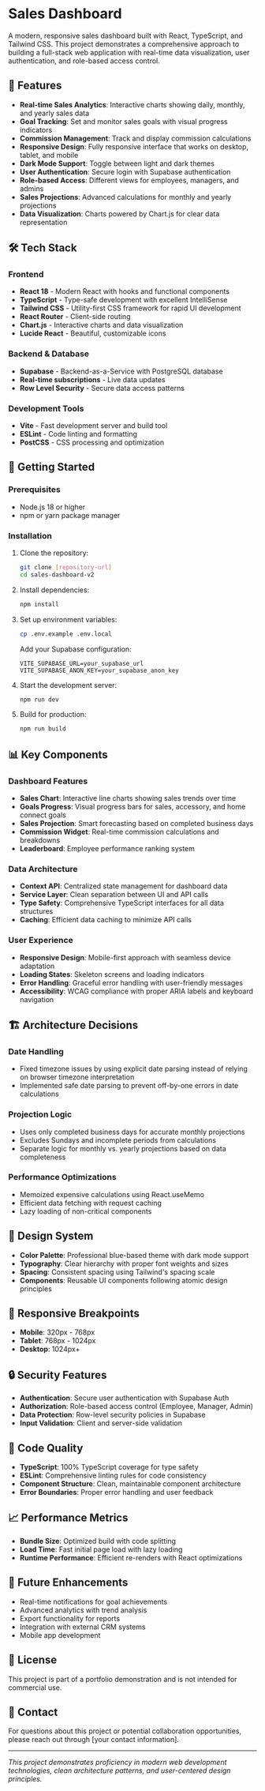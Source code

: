 # Sales Dashboard

A modern, responsive sales dashboard built with React, TypeScript, and Tailwind CSS. This project demonstrates a comprehensive approach to building a full-stack web application with real-time data visualization, user authentication, and role-based access control.

## 🌟 Features

- **Real-time Sales Analytics**: Interactive charts showing daily, monthly, and yearly sales data
- **Goal Tracking**: Set and monitor sales goals with visual progress indicators
- **Commission Management**: Track and display commission calculations
- **Responsive Design**: Fully responsive interface that works on desktop, tablet, and mobile
- **Dark Mode Support**: Toggle between light and dark themes
- **User Authentication**: Secure login with Supabase authentication
- **Role-based Access**: Different views for employees, managers, and admins
- **Sales Projections**: Advanced calculations for monthly and yearly projections
- **Data Visualization**: Charts powered by Chart.js for clear data representation

## 🛠 Tech Stack

### Frontend
- **React 18** - Modern React with hooks and functional components
- **TypeScript** - Type-safe development with excellent IntelliSense
- **Tailwind CSS** - Utility-first CSS framework for rapid UI development
- **React Router** - Client-side routing
- **Chart.js** - Interactive charts and data visualization
- **Lucide React** - Beautiful, customizable icons

### Backend & Database
- **Supabase** - Backend-as-a-Service with PostgreSQL database
- **Real-time subscriptions** - Live data updates
- **Row Level Security** - Secure data access patterns

### Development Tools
- **Vite** - Fast development server and build tool
- **ESLint** - Code linting and formatting
- **PostCSS** - CSS processing and optimization

## 🚀 Getting Started

### Prerequisites
- Node.js 18 or higher
- npm or yarn package manager

### Installation

1. Clone the repository:
   ```bash
   git clone [repository-url]
   cd sales-dashboard-v2
   ```

2. Install dependencies:
   ```bash
   npm install
   ```

3. Set up environment variables:
   ```bash
   cp .env.example .env.local
   ```
   
   Add your Supabase configuration:
   ```
   VITE_SUPABASE_URL=your_supabase_url
   VITE_SUPABASE_ANON_KEY=your_supabase_anon_key
   ```

4. Start the development server:
   ```bash
   npm run dev
   ```

5. Build for production:
   ```bash
   npm run build
   ```

## 📊 Key Components

### Dashboard Features
- **Sales Chart**: Interactive line charts showing sales trends over time
- **Goals Progress**: Visual progress bars for sales, accessory, and home connect goals
- **Sales Projection**: Smart forecasting based on completed business days
- **Commission Widget**: Real-time commission calculations and breakdowns
- **Leaderboard**: Employee performance ranking system

### Data Architecture
- **Context API**: Centralized state management for dashboard data
- **Service Layer**: Clean separation between UI and API calls
- **Type Safety**: Comprehensive TypeScript interfaces for all data structures
- **Caching**: Efficient data caching to minimize API calls

### User Experience
- **Responsive Design**: Mobile-first approach with seamless device adaptation
- **Loading States**: Skeleton screens and loading indicators
- **Error Handling**: Graceful error handling with user-friendly messages
- **Accessibility**: WCAG compliance with proper ARIA labels and keyboard navigation

## 🏗 Architecture Decisions

### Date Handling
- Fixed timezone issues by using explicit date parsing instead of relying on browser timezone interpretation
- Implemented safe date parsing to prevent off-by-one errors in date calculations

### Projection Logic
- Uses only completed business days for accurate monthly projections
- Excludes Sundays and incomplete periods from calculations
- Separate logic for monthly vs. yearly projections based on data completeness

### Performance Optimizations
- Memoized expensive calculations using React.useMemo
- Efficient data fetching with request caching
- Lazy loading of non-critical components

## 🎨 Design System

- **Color Palette**: Professional blue-based theme with dark mode support
- **Typography**: Clear hierarchy with proper font weights and sizes
- **Spacing**: Consistent spacing using Tailwind's spacing scale
- **Components**: Reusable UI components following atomic design principles

## 📱 Responsive Breakpoints

- **Mobile**: 320px - 768px
- **Tablet**: 768px - 1024px  
- **Desktop**: 1024px+

## 🔒 Security Features

- **Authentication**: Secure user authentication with Supabase Auth
- **Authorization**: Role-based access control (Employee, Manager, Admin)
- **Data Protection**: Row-level security policies in Supabase
- **Input Validation**: Client and server-side validation

## 🧪 Code Quality

- **TypeScript**: 100% TypeScript coverage for type safety
- **ESLint**: Comprehensive linting rules for code consistency
- **Component Structure**: Clean, maintainable component architecture
- **Error Boundaries**: Proper error handling and user feedback

## 📈 Performance Metrics

- **Bundle Size**: Optimized build with code splitting
- **Load Time**: Fast initial page load with lazy loading
- **Runtime Performance**: Efficient re-renders with React optimizations

## 🔄 Future Enhancements

- Real-time notifications for goal achievements
- Advanced analytics with trend analysis
- Export functionality for reports
- Integration with external CRM systems
- Mobile app development

## 📄 License

This project is part of a portfolio demonstration and is not intended for commercial use.

## 🤝 Contact

For questions about this project or potential collaboration opportunities, please reach out through [your contact information].

---

*This project demonstrates proficiency in modern web development technologies, clean architecture patterns, and user-centered design principles.*

